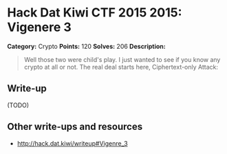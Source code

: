 # Hack Dat Kiwi CTF 2015 2015: Vigenere 3

**Category:** Crypto
**Points:** 120
**Solves:** 206
**Description:**

> Well those two were child's play. I just wanted to see if you know any crypto at all or not. The real deal starts here, Ciphertext-only Attack:


## Write-up

(TODO)

## Other write-ups and resources

* <http://hack.dat.kiwi/writeup#Vigenre_3>
